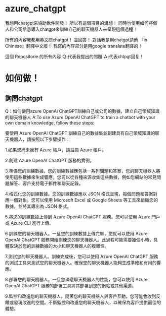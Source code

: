 # azure_chatgpt

我想用chatgpt來協助軟件開發！ 所以有這個項目的溝想！ 同時也使用如何將個人和公司信息導入chatgpt來訓練自己的聊天機器人來呈現這個過程！

所有的內容我都用英文問chatgpt！ 並回答！ 對話我是用chatgpt請他 『in Chinese』翻譯中文版！ 我寫的內容部分是用google translate翻譯的！

這個 Repositorie 的所有內容
Ｑ:代表我提出的問題
Ａ:代表chtpgt回复！

# 如何做！
## 詢問chatgpt
Q：如何使用azure OpenAi ChatGPT訓練自己或公司的數據，建立自己領域知識的聊天機器人
A:To use Azure OpenAI ChatGPT to train a chatbot with your own domain knowledge, follow these steps:

要使用 Azure OpenAI ChatGPT 訓練自己的數據集並創建具有自己領域知識的聊天機器人，請按照以下步驟操作：

1.如果您尚未擁有 Azure 帳戶，請註冊 Azure 帳戶。

2.創建 Azure OpenAI ChatGPT 服務的實例。

3.準備您的訓練數據。您的訓練數據應包括一系列問題和答案，您的聊天機器人將使用這些數據來生成響應。您可以從各種來源收集這些數據，例如您網站的常見問題解答、客戶支持電子郵件和聊天記錄。

4.格式化您的訓練數據。您的訓練數據應以 JSON 格式呈現，每個問題和答案對應一個對象。您可以使用 Microsoft Excel 或 Google Sheets 等工具來組織您的數據，並將其導出為 JSON 格式。

5.將您的訓練數據上傳到 Azure OpenAI ChatGPT 服務。您可以使用 Azure 門戶或 Azure CLI 進行上傳。

6.訓練您的聊天機器人。一旦您的訓練數據上傳完畢，您就可以使用 Azure OpenAI ChatGPT 服務開始訓練您的聊天機器人。此過程可能需要幾個小時，具體取決於您的訓練數據的大小和聊天機器人的複雜性。

7.測試您的聊天機器人。訓練完成後，您可以使用 Azure OpenAI ChatGPT 服務的測試工具來測試您的聊天機器人。確保您的聊天機器人能夠生成準確和有用的響應。

8.部署您的聊天機器人。一旦您滿意聊天機器人的性能，您可以使用 Azure OpenAI ChatGPT 服務的部署工具將其部署到您的網站或其他渠道。

9.監控和改進您的聊天機器人。隨著您的聊天機器人與客戶互動，您可能會收到反饋或發現改進的空間。不斷監控和改進您的聊天機器人，以確保為客戶提供最佳的體驗。
